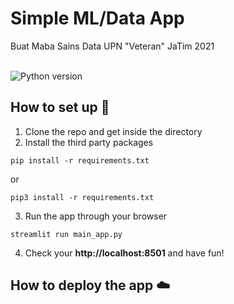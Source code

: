 # Simple ML/Data App
Buat Maba Sains Data UPN "Veteran" JaTim 2021<br><br>

![Python version](https://img.shields.io/badge/Python-3.8-blue.svg)

## How to set up :notebook:
1. Clone the repo and get inside the directory
2. Install the third party packages
```
pip install -r requirements.txt
```
or
```
pip3 install -r requirements.txt
```
3. Run the app through your browser
```
streamlit run main_app.py
```
4. Check your **http://localhost:8501** and have fun!

## How to deploy the app :cloud:
